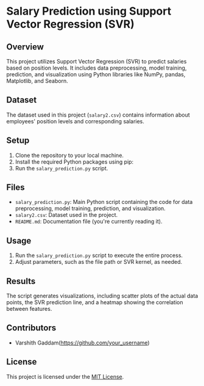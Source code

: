# Salary Prediction using Support Vector Regression (SVR)

## Overview
This project utilizes Support Vector Regression (SVR) to predict salaries based on position levels. It includes data preprocessing, model training, prediction, and visualization using Python libraries like NumPy, pandas, Matplotlib, and Seaborn.

## Dataset
The dataset used in this project (`salary2.csv`) contains information about employees' position levels and corresponding salaries.

## Setup
1. Clone the repository to your local machine.
2. Install the required Python packages using pip:
3. Run the `salary_prediction.py` script.

## Files
- `salary_prediction.py`: Main Python script containing the code for data preprocessing, model training, prediction, and visualization.
- `salary2.csv`: Dataset used in the project.
- `README.md`: Documentation file (you're currently reading it).

## Usage
1. Run the `salary_prediction.py` script to execute the entire process.
2. Adjust parameters, such as the file path or SVR kernel, as needed.

## Results
The script generates visualizations, including scatter plots of the actual data points, the SVR prediction line, and a heatmap showing the correlation between features.

## Contributors
- Varshith Gaddam(https://github.com/your_username)

## License
This project is licensed under the [MIT License](LICENSE).

